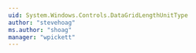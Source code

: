 ```yaml
---
uid: System.Windows.Controls.DataGridLengthUnitType
author: "stevehoag"
ms.author: "shoag"
manager: "wpickett"
---
```

